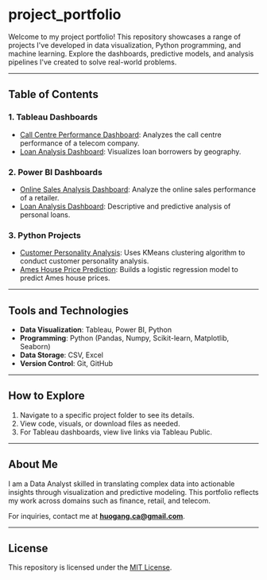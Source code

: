 # project_portfolio

Welcome to my project portfolio! This repository showcases a range of projects I've developed in data visualization, Python programming, and machine learning. Explore the dashboards, predictive models, and analysis pipelines I've created to solve real-world problems.

---

## Table of Contents

### 1. Tableau Dashboards
- [Call Centre Performance Dashboard](https://public.tableau.com/views/20241119_Call_Centre_PerformanceDashboard/D7ExecutiveDashboardwithMultiCustomDateRangeMeasures?:language=en-US&publish=yes&:sid=&:redirect=auth&:display_count=n&:origin=viz_share_link): Analyzes the call centre performance of a telecom company.
- [Loan Analysis Dashboard](Tableau/Loan_Prediction/README.md): Visualizes loan borrowers by geography.

### 2. Power BI Dashboards
- [Online Sales Analysis Dashboard](PowerBI/Sales_Analysis/README.md): Analyze the online sales performance of a retailer.
- [Loan Analysis Dashboard](PowerBI/Loan_Analysis/README.md): Descriptive and predictive analysis of personal loans.

### 3. Python Projects
- [Customer Personality Analysis](Python/Forest_Fire_Model/README.md): Uses KMeans clustering algorithm to conduct customer personality analysis.
- [Ames House Price Prediction](Python/Customer_Churn_Prediction/README.md): Builds a logistic regression model to predict Ames house prices.

---

## Tools and Technologies
- **Data Visualization**: Tableau, Power BI, Python
- **Programming**: Python (Pandas, Numpy, Scikit-learn, Matplotlib, Seaborn)
- **Data Storage**: CSV, Excel
- **Version Control**: Git, GitHub

---

## How to Explore
1. Navigate to a specific project folder to see its details.
2. View code, visuals, or download files as needed.
3. For Tableau dashboards, view live links via Tableau Public.

---

## About Me
I am a Data Analyst skilled in translating complex data into actionable insights through visualization and predictive modeling. This portfolio reflects my work across domains such as finance, retail, and telecom.

For inquiries, contact me at **[huogang.ca@gmail.com](mailto:huogang.ca@gmail.com)**.

---

## License
This repository is licensed under the [MIT License](LICENSE).
